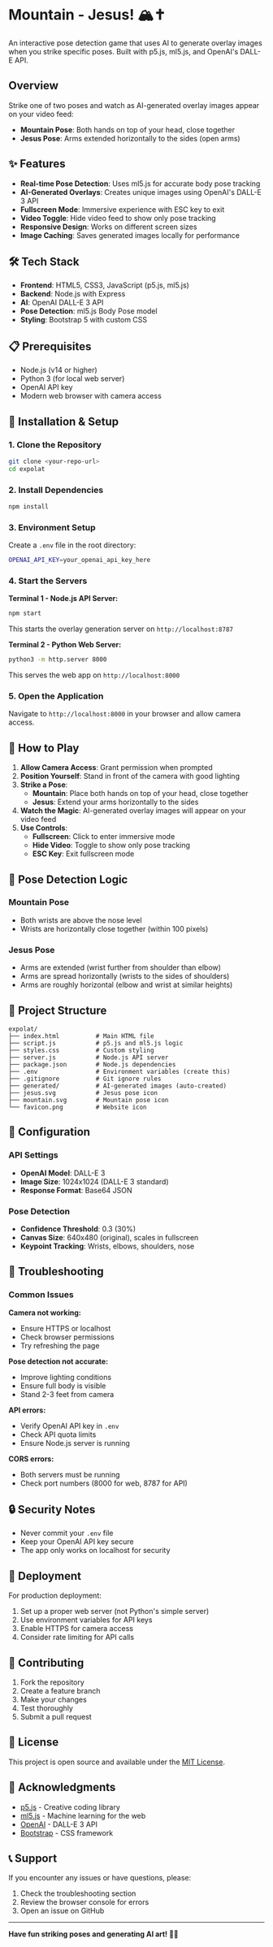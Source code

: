 # Mountain - Jesus! 🏔️✝️

An interactive pose detection game that uses AI to generate overlay images when you strike specific poses. Built with p5.js, ml5.js, and OpenAI's DALL-E API.

## Overview

Strike one of two poses and watch as AI-generated overlay images appear on your video feed:

- **Mountain Pose**: Both hands on top of your head, close together
- **Jesus Pose**: Arms extended horizontally to the sides (open arms)

## ✨ Features

- **Real-time Pose Detection**: Uses ml5.js for accurate body pose tracking
- **AI-Generated Overlays**: Creates unique images using OpenAI's DALL-E 3 API
- **Fullscreen Mode**: Immersive experience with ESC key to exit
- **Video Toggle**: Hide video feed to show only pose tracking
- **Responsive Design**: Works on different screen sizes
- **Image Caching**: Saves generated images locally for performance

## 🛠️ Tech Stack

- **Frontend**: HTML5, CSS3, JavaScript (p5.js, ml5.js)
- **Backend**: Node.js with Express
- **AI**: OpenAI DALL-E 3 API
- **Pose Detection**: ml5.js Body Pose model
- **Styling**: Bootstrap 5 with custom CSS

## 📋 Prerequisites

- Node.js (v14 or higher)
- Python 3 (for local web server)
- OpenAI API key
- Modern web browser with camera access

## 🚀 Installation & Setup

### 1. Clone the Repository
```bash
git clone <your-repo-url>
cd expolat
```

### 2. Install Dependencies
```bash
npm install
```

### 3. Environment Setup
Create a `.env` file in the root directory:
```bash
OPENAI_API_KEY=your_openai_api_key_here
```

### 4. Start the Servers

**Terminal 1 - Node.js API Server:**
```bash
npm start
```
This starts the overlay generation server on `http://localhost:8787`

**Terminal 2 - Python Web Server:**
```bash
python3 -m http.server 8000
```
This serves the web app on `http://localhost:8000`

### 5. Open the Application
Navigate to `http://localhost:8000` in your browser and allow camera access.

## 🎯 How to Play

1. **Allow Camera Access**: Grant permission when prompted
2. **Position Yourself**: Stand in front of the camera with good lighting
3. **Strike a Pose**:
   - **Mountain**: Place both hands on top of your head, close together
   - **Jesus**: Extend your arms horizontally to the sides
4. **Watch the Magic**: AI-generated overlay images will appear on your video feed
5. **Use Controls**:
   - **Fullscreen**: Click to enter immersive mode
   - **Hide Video**: Toggle to show only pose tracking
   - **ESC Key**: Exit fullscreen mode

## 🎨 Pose Detection Logic

### Mountain Pose
- Both wrists are above the nose level
- Wrists are horizontally close together (within 100 pixels)

### Jesus Pose
- Arms are extended (wrist further from shoulder than elbow)
- Arms are spread horizontally (wrists to the sides of shoulders)
- Arms are roughly horizontal (elbow and wrist at similar heights)

## 📁 Project Structure

```
expolat/
├── index.html          # Main HTML file
├── script.js           # p5.js and ml5.js logic
├── styles.css          # Custom styling
├── server.js           # Node.js API server
├── package.json        # Node.js dependencies
├── .env                # Environment variables (create this)
├── .gitignore          # Git ignore rules
├── generated/          # AI-generated images (auto-created)
├── jesus.svg           # Jesus pose icon
├── mountain.svg        # Mountain pose icon
└── favicon.png         # Website icon
```

## 🔧 Configuration

### API Settings
- **OpenAI Model**: DALL-E 3
- **Image Size**: 1024x1024 (DALL-E 3 standard)
- **Response Format**: Base64 JSON

### Pose Detection
- **Confidence Threshold**: 0.3 (30%)
- **Canvas Size**: 640x480 (original), scales in fullscreen
- **Keypoint Tracking**: Wrists, elbows, shoulders, nose

## 🐛 Troubleshooting

### Common Issues

**Camera not working:**
- Ensure HTTPS or localhost
- Check browser permissions
- Try refreshing the page

**Pose detection not accurate:**
- Improve lighting conditions
- Ensure full body is visible
- Stand 2-3 feet from camera

**API errors:**
- Verify OpenAI API key in `.env`
- Check API quota limits
- Ensure Node.js server is running

**CORS errors:**
- Both servers must be running
- Check port numbers (8000 for web, 8787 for API)

## 🔒 Security Notes

- Never commit your `.env` file
- Keep your OpenAI API key secure
- The app only works on localhost for security

## 🚀 Deployment

For production deployment:

1. Set up a proper web server (not Python's simple server)
2. Use environment variables for API keys
3. Enable HTTPS for camera access
4. Consider rate limiting for API calls

## 🤝 Contributing

1. Fork the repository
2. Create a feature branch
3. Make your changes
4. Test thoroughly
5. Submit a pull request

## 📄 License

This project is open source and available under the [MIT License](LICENSE).

## 🙏 Acknowledgments

- [p5.js](https://p5js.org/) - Creative coding library
- [ml5.js](https://ml5js.org/) - Machine learning for the web
- [OpenAI](https://openai.com/) - DALL-E 3 API
- [Bootstrap](https://getbootstrap.com/) - CSS framework

## 📞 Support

If you encounter any issues or have questions, please:
1. Check the troubleshooting section
2. Review the browser console for errors
3. Open an issue on GitHub

---

**Have fun striking poses and generating AI art! 🎨✨**
